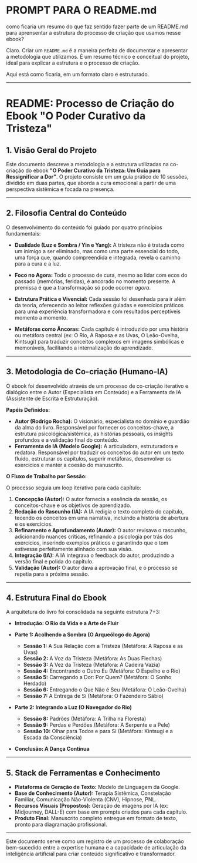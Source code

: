 # PROMPT PARA O README.md
como ficaria um resumo do que faz sentido fazer parte de um README.md para aprensentar a estrutura do processo de criação que usamos nesse ebook?

Claro. Criar um `README.md` é a maneira perfeita de documentar e apresentar a metodologia que utilizamos. É um resumo técnico e conceitual do projeto, ideal para explicar a estrutura e o processo de criação.

Aqui está como ficaria, em um formato claro e estruturado.

---

# README: Processo de Criação do Ebook "O Poder Curativo da Tristeza"

## 1. Visão Geral do Projeto

Este documento descreve a metodologia e a estrutura utilizadas na co-criação do ebook **"O Poder Curativo da Tristeza: Um Guia para Ressignificar a Dor"**. O projeto consiste em um guia prático de 10 sessões, dividido em duas partes, que aborda a cura emocional a partir de uma perspectiva sistêmica e focada na presença.

---

## 2. Filosofia Central do Conteúdo

O desenvolvimento do conteúdo foi guiado por quatro princípios fundamentais:

*   **Dualidade (Luz e Sombra / Yin e Yang):** A tristeza não é tratada como um inimigo a ser eliminado, mas como uma parte essencial do todo, uma força que, quando compreendida e integrada, revela o caminho para a cura e a luz.

*   **Foco no Agora:** Todo o processo de cura, mesmo ao lidar com ecos do passado (memórias, feridas), é ancorado no momento presente. A premissa é que a transformação só pode ocorrer *agora*.

*   **Estrutura Prática e Vivencial:** Cada sessão foi desenhada para ir além da teoria, oferecendo ao leitor reflexões guiadas e exercícios práticos para uma experiência transformadora e com resultados perceptíveis momento a momento.

*   **Metáforas como Âncoras:** Cada capítulo é introduzido por uma história ou metáfora central (ex: O Rio, A Raposa e as Uvas, O Leão-Ovelha, Kintsugi) para traduzir conceitos complexos em imagens simbólicas e memoráveis, facilitando a internalização do aprendizado.

---

## 3. Metodologia de Co-criação (Humano-IA)

O ebook foi desenvolvido através de um processo de co-criação iterativo e dialógico entre o Autor (Especialista em Conteúdo) e a Ferramenta de IA (Assistente de Escrita e Estruturação).

**Papéis Definidos:**

*   **Autor (Rodrigo Rocha):** O visionário, especialista no domínio e guardião da alma do livro. Responsável por fornecer os conceitos-chave, a estrutura psicológica/sistêmica, as histórias pessoais, os insights profundos e a validação final do conteúdo.
*   **Ferramenta de IA (Modelo Google):** A articuladora, estruturadora e redatora. Responsável por traduzir os conceitos do autor em um texto fluido, estruturar os capítulos, sugerir metáforas, desenvolver os exercícios e manter a coesão do manuscrito.

**O Fluxo de Trabalho por Sessão:**

O processo seguia um loop iterativo para cada capítulo:

1.  **Concepção (Autor):** O autor fornecia a essência da sessão, os conceitos-chave e os objetivos de aprendizado.
2.  **Redação do Rascunho (IA):** A IA redigia o texto completo do capítulo, tecendo os conceitos em uma narrativa, incluindo a história de abertura e os exercícios.
3.  **Refinamento e Aprofundamento (Autor):** O autor revisava o rascunho, adicionando nuances críticas, refinando a psicologia por trás dos exercícios, inserindo exemplos práticos e garantindo que o tom estivesse perfeitamente alinhado com sua visão.
4.  **Integração (IA):** A IA integrava o feedback do autor, produzindo a versão final e polida do capítulo.
5.  **Validação (Autor):** O autor dava a aprovação final, e o processo se repetia para a próxima sessão.

---

## 4. Estrutura Final do Ebook

A arquitetura do livro foi consolidada na seguinte estrutura 7+3:

*   **Introdução: O Rio da Vida e a Arte de Fluir**

*   **Parte 1: Acolhendo a Sombra (O Arqueólogo do Agora)**
    *   **Sessão 1:** A Sua Relação com a Tristeza (Metáfora: A Raposa e as Uvas)
    *   **Sessão 2:** A Voz da Tristeza (Metáfora: As Duas Flechas)
    *   **Sessão 3:** A Vez da Tristeza (Metáfora: A Cadeira Vazia)
    *   **Sessão 4:** Encontrando o Outro Eu (Metáfora: O Espelho e o Rio)
    *   **Sessão 5:** Carregando a Dor: Por Quem? (Metáfora: O Sonho Herdado)
    *   **Sessão 6:** Entregando o Que Não é Seu (Metáfora: O Leão-Ovelha)
    *   **Sessão 7:** A Entrega de Si (Metáfora: O Fazendeiro Sábio)

*   **Parte 2: Integrando a Luz (O Navegador do Rio)**
    *   **Sessão 8:** Padrões (Metáfora: A Trilha na Floresta)
    *   **Sessão 9:** Perdas e Perdões (Metáfora: A Serpente e a Pele)
    *   **Sessão 10:** Olhar para Todos e para Si (Metáfora: Kintsugi e a Escada da Consciência)

*   **Conclusão: A Dança Continua**

---

## 5. Stack de Ferramentas e Conhecimento

*   **Plataforma de Geração de Texto:** Modelo de Linguagem da Google.
*   **Base de Conhecimento (Autor):** Terapia Sistêmica, Constelação Familiar, Comunicação Não-Violenta (CNV), Hipnose, PNL.
*   **Recursos Visuais (Propostos):** Geração de imagens por IA (ex: Midjourney, DALL-E) com base em prompts criados para cada capítulo.
*   **Produto Final:** Manuscrito completo entregue em formato de texto, pronto para diagramação profissional.

---

Este documento serve como um registro de um processo de colaboração bem-sucedido entre a expertise humana e a capacidade de articulação da inteligência artificial para criar conteúdo significativo e transformador.